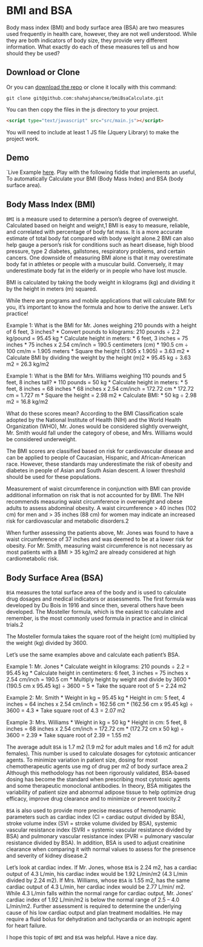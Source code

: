 # BMI and BSA

Body mass index (BMI) and body surface area (BSA) are two measures used frequently in health care, however, they are not well understood. While they are both indicators of body size, they provide very different information. What exactly do each of these measures tell us and how should they be used?

## Download or Clone
Or you can [download the repo](https://github.com/shahajahancse/bmiBsaCalculate/archive/refs/heads/master.zip) or clone it locally with this command:

```shell
git clone git@github.com:shahajahancse/bmiBsaCalculate.git
```

You can then copy the files in the js directory to your project.

```html
<script type="text/javascript" src="src/main.js"></script>
```

You will need to include at least 1 JS file (Jquery Library) to make the project work.

## Demo
`Live Example [here](https://shahajahancse.github.io/bmiBsaCalculate/). Play with the following fiddle that implements an useful, To automatically Calculate your BMI (Body Mass Index) and BSA (body surface area).

## Body Mass Index (BMI)
`BMI` is a measure used to determine a person’s degree of overweight. Calculated based on height and weight,1 BMI is easy to measure, reliable, and correlated with percentage of body fat mass. It is a more accurate estimate of total body fat compared with body weight alone.2 BMI can also help gauge a person’s risk for conditions such as heart disease, high blood pressure, type 2 diabetes, gallstones, respiratory problems, and certain cancers. One downside of measuring BMI alone is that it may overestimate body fat in athletes or people with a muscular build. Conversely, it may underestimate body fat in the elderly or in people who have lost muscle.

BMI is calculated by taking the body weight in kilograms (kg) and dividing it by the height in meters (m) squared.

While there are programs and mobile applications that will calculate BMI for you, it’s important to know the formula and how to derive the answer. Let’s practice!

Example 1: What is the BMI for Mr. Jones weighing 210 pounds with a height of 6 feet, 3 inches?
    * Convert pounds to kilograms: 210 pounds ÷ 2.2 kg/pound = 95.45 kg
    * Calculate height in meters:
        * 6 feet, 3 inches = 75 inches
        * 75 inches x 2.54 cm/inch = 190.5 centimeters (cm)
        * 190.5 cm ÷ 100 cm/m = 1.905 meters
        * Square the height (1.905 x 1.905) = 3.63 m2
    * Calculate BMI by dividing the weight by the height (m)2
        * 95.45 kg ÷ 3.63 m2 = 26.3 kg/m2

Example 1: What is the BMI for Mrs. Williams weighing 110 pounds and 5 feet, 8 inches tall?
    * 110 pounds = 50 kg
    * Calculate height in meters:
        * 5 feet, 8 inches = 68 inches
        * 68 inches x 2.54 cm/inch = 172.72 cm
        * 172.72 cm = 1.727 m
        * Square the height = 2.98 m2
    * Calculate BMI:
        * 50 kg ÷ 2.98 m2 = 16.8 kg/m2


What do these scores mean? According to the BMI Classification scale adopted by the National Institute of Health (NIH) and the World Health Organization (WHO), Mr. Jones would be considered slightly overweight, Mr. Smith would fall under the category of obese, and Mrs. Williams would be considered underweight.

The BMI scores are classified based on risk for cardiovascular disease and can be applied to people of Caucasian, Hispanic, and African-American race. However, these standards may underestimate the risk of obesity and diabetes in people of Asian and South Asian descent. A lower threshold should be used for these populations.

Measurement of waist circumference in conjunction with BMI can provide additional information on risk that is not accounted for by BMI. The NIH recommends measuring waist circumference in overweight and obese adults to assess abdominal obesity. A waist circumference > 40 inches (102 cm) for men and > 35 inches (88 cm) for women may indicate an increased risk for cardiovascular and metabolic disorders.2

When further assessing the patients above, Mr. Jones was found to have a waist circumference of 37 inches and was deemed to be at a lower risk for obesity. For Mr. Smith, measuring waist circumference is not necessary as most patients with a BMI > 35 kg/m2 are already considered at high cardiometabolic risk.

## Body Surface Area (BSA)
`BSA` measures the total surface area of the body and is used to calculate drug dosages and medical indicators or assessments. The first formula was developed by Du Bois in 1916 and since then, several others have been developed. The Mosteller formula, which is the easiest to calculate and remember, is the most commonly used formula in practice and in clinical trials.2

The Mosteller formula takes the square root of the height (cm) multiplied by the weight (kg) divided by 3600.

Let’s use the same examples above and calculate each patient’s BSA.

Example 1: Mr. Jones
    * Calculate weight in kilograms: 210 pounds ÷ 2.2 = 95.45 kg
    * Calculate height in centimeters: 6 feet, 3 inches = 75 inches x 2.54 cm/inch = 190.5 cm
    * Multiply height by weight and divide by 3600
    * (190.5 cm x 95.45 kg) ÷ 3600 = 5
    * Take the square root of 5 = 2.24 m2

Example 2: Mr. Smith
    * Weight in kg = 95.45 kg
    * Height in cm: 5 feet, 4 inches = 64 inches x 2.54 cm/inch = 162.56 cm
    * (162.56 cm x 95.45 kg) ÷ 3600 = 4.3
    * Take square root of 4.3 = 2.07 m2

Example 3: Mrs. Williams
    * Weight in kg = 50 kg
    * Height in cm: 5 feet, 8 inches = 68 inches x 2.54 cm/inch = 172.72 cm
    * (172.72 cm x 50 kg) ÷ 3600 = 2.39
    * Take square root of 2.39 = 1.55 m2

The average adult `BSA` is 1.7 m2 (1.9 m2 for adult males and 1.6 m2 for adult females). This number is used to calculate dosages for cytotoxic anticancer agents. To minimize variation in patient size, dosing for most chemotherapeutic agents use mg of drug per m2 of body surface area.2 Although this methodology has not been rigorously validated, BSA-based dosing has become the standard when prescribing most cytotoxic agents and some therapeutic monoclonal antibodies. In theory, BSA mitigates the variability of patient size and abnormal adipose tissue to help optimize drug efficacy, improve drug clearance and to minimize or prevent toxicity.2

`BSA` is also used to provide more precise measures of hemodynamic parameters such as cardiac index (CI = cardiac output divided by BSA), stroke volume index (SVI = stroke volume divided by BSA), systemic vascular resistance index (SVRI = systemic vascular resistance divided by BSA) and pulmonary vascular resistance index (PVRI = pulmonary vascular resistance divided by BSA). In addition, BSA is used to adjust creatinine clearance when comparing it with normal values to assess for the presence and severity of kidney disease.2

Let’s look at cardiac index. If Mr. Jones, whose `BSA` is 2.24 m2, has a cardiac output of 4.3 L/min, his cardiac index would be 1.92 L/min/m2 (4.3 L/min divided by 2.24 m2). If Mrs. Williams, whose `BSA` is 1.55 m2, has the same cardiac output of 4.3 L/min, her cardiac index would be 2.77 L/min/ m2. While 4.3 L/min falls within the normal range for cardiac output, Mr. Jones’ cardiac index of 1.92 L/min/m2 is below the normal range of 2.5 – 4.0 L/min/m2. Further assessment is required to determine the underlying cause of his low cardiac output and plan treatment modalities. He may require a fluid bolus for dehydration and tachycardia or an inotropic agent for heart failure.

I hope this topic of `BMI` and `BSA` was helpful. Have a nice day.
